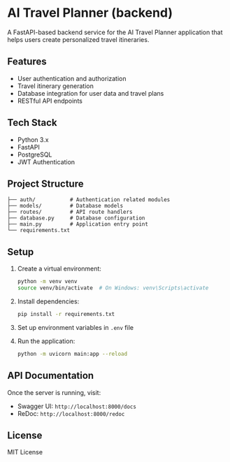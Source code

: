 # AI Travel Planner (backend)

A FastAPI-based backend service for the AI Travel Planner application that helps users create personalized travel itineraries.

## Features

- User authentication and authorization
- Travel itinerary generation
- Database integration for user data and travel plans
- RESTful API endpoints

## Tech Stack

- Python 3.x
- FastAPI
- PostgreSQL
- JWT Authentication

## Project Structure

```
├── auth/           # Authentication related modules
├── models/         # Database models
├── routes/         # API route handlers
├── database.py     # Database configuration
├── main.py         # Application entry point
└── requirements.txt
```

## Setup

1. Create a virtual environment:
   ```bash
   python -m venv venv
   source venv/bin/activate  # On Windows: venv\Scripts\activate
   ```

2. Install dependencies:
   ```bash
   pip install -r requirements.txt
   ```

3. Set up environment variables in `.env` file

4. Run the application:
   ```bash
   python -m uvicorn main:app --reload
   ```

## API Documentation

Once the server is running, visit:
- Swagger UI: `http://localhost:8000/docs`
- ReDoc: `http://localhost:8000/redoc`

## License

MIT License
